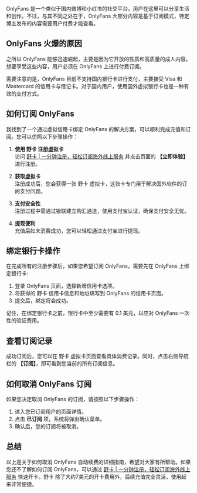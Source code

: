OnlyFans 是一个类似于国内微博和小红书的社交平台，用户在这里可以分享生活和创作。不过，与其不同之处在于，OnlyFans 大部分内容是基于订阅模式，特定博主发布的内容需要用户付费才能查看。

## OnlyFans 火爆的原因

之所以 OnlyFans 能够迅速崛起，主要是因为它开放的性质和高质量的成人内容。想要享受这些内容，用户必须在 OnlyFans 上进行付费订阅。

需要注意的是，OnlyFans 目前不支持国内银行卡进行支付，主要接受 Visa 和 Mastercard 的信用卡与借记卡。对于国内用户，使用国外虚拟银行卡也是一种有效的支付方式。

## 如何订阅 OnlyFans

我找到了一个通过虚拟信用卡绑定 OnlyFans 的解决方案，可以顺利完成充值和订阅。您可以仿照以下步骤操作：

1. **使用 野卡 注册虚拟卡**  
   访问 [野卡 | 一分钟注册，轻松订阅海外线上服务](https://bit.ly/bewildcard) 并点击页面的 **【立即体验】** 进行注册。
   
2. **获取虚拟卡**  
   注册成功后，您会获得一张 野卡 虚拟卡，这张卡专门用于解决国外软件的订阅支付问题。

3. **支付安全性**  
   注册过程中需通过银联建立购汇通道，使用支付宝认证，确保支付安全无忧。

4. **提现便利**  
   充值后如未消费成功，您可以轻松通过支付宝进行提现。

## 绑定银行卡操作

在完成所有的注册步骤后，如果您希望订阅 OnlyFans，需要先在 OnlyFans 上绑定银行卡:

1. 登录 OnlyFans 页面，选择新增信用卡选项。
2. 将获得的 野卡 信用卡信息和地址填写到 OnlyFans 的信用卡页面。
3. 提交后，绑定将会成功。

记住，在绑定银行卡之前，银行卡中至少需要有 0.1 美元，以应对 OnlyFans 一次性的验证费用。

## 查看订阅记录

成功订阅后，您可以在 野卡 虚拟卡页面查看具体消费记录。同时，点击右侧导航栏的 **【订阅】**，即可看到您当前的所有订阅信息。

## 如何取消 OnlyFans 订阅

如果您决定取消 OnlyFans 的订阅，请按照以下步骤操作：

1. 进入您已订阅用户的页面详情。
2. 点击 **已订阅** 项，系统将弹出确认菜单。
3. 确认后，您的订阅将被取消。

## 总结

以上是关于如何取消 OnlyFans 自动续费的详细指南，希望对大家有所帮助。如果您还不了解如何订阅 OnlyFans，可以通过 [野卡 | 一分钟注册，轻松订阅海外线上服务](https://bit.ly/bewildcard) 快速开卡。野卡 除了大约7美元的开卡费用外，后续充值完全灵活，使用起来非常便捷。